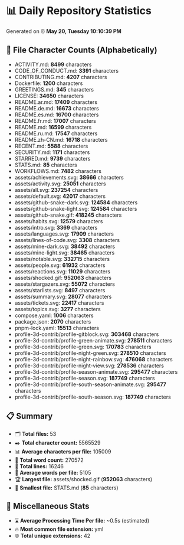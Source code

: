 # 📊 Daily Repository Statistics
Generated on ⏰ **May 20, Tuesday 10:10:39 PM**

## 📂 File Character Counts (Alphabetically)
- ACTIVITY.md: **8499** characters
- CODE_OF_CONDUCT.md: **3391** characters
- CONTRIBUTING.md: **4207** characters
- Dockerfile: **1200** characters
- GREETINGS.md: **345** characters
- LICENSE: **34650** characters
- README.ar.md: **17409** characters
- README.de.md: **16673** characters
- README.es.md: **16700** characters
- README.fr.md: **17007** characters
- README.md: **16599** characters
- README.ru.md: **17547** characters
- README.zh-CN.md: **16718** characters
- RECENT.md: **5588** characters
- SECURITY.md: **1171** characters
- STARRED.md: **9739** characters
- STATS.md: **85** characters
- WORKFLOWS.md: **7482** characters
- assets/achievements.svg: **38666** characters
- assets/activity.svg: **25051** characters
- assets/all.svg: **237254** characters
- assets/default.svg: **42017** characters
- assets/github-snake-dark.svg: **124584** characters
- assets/github-snake-light.svg: **124584** characters
- assets/github-snake.gif: **418245** characters
- assets/habits.svg: **12579** characters
- assets/intro.svg: **3369** characters
- assets/languages.svg: **17909** characters
- assets/lines-of-code.svg: **3308** characters
- assets/mine-dark.svg: **38492** characters
- assets/mine-light.svg: **38465** characters
- assets/notable.svg: **332715** characters
- assets/people.svg: **61932** characters
- assets/reactions.svg: **11029** characters
- assets/shocked.gif: **952063** characters
- assets/stargazers.svg: **55072** characters
- assets/starlists.svg: **8497** characters
- assets/summary.svg: **28077** characters
- assets/tickets.svg: **22417** characters
- assets/topics.svg: **3277** characters
- compose.yaml: **1006** characters
- package.json: **2070** characters
- pnpm-lock.yaml: **15513** characters
- profile-3d-contrib/profile-gitblock.svg: **303468** characters
- profile-3d-contrib/profile-green-animate.svg: **278511** characters
- profile-3d-contrib/profile-green.svg: **170783** characters
- profile-3d-contrib/profile-night-green.svg: **278510** characters
- profile-3d-contrib/profile-night-rainbow.svg: **476068** characters
- profile-3d-contrib/profile-night-view.svg: **278536** characters
- profile-3d-contrib/profile-season-animate.svg: **295477** characters
- profile-3d-contrib/profile-season.svg: **187749** characters
- profile-3d-contrib/profile-south-season-animate.svg: **295477** characters
- profile-3d-contrib/profile-south-season.svg: **187749** characters

## 📋 Summary
- 🗂️ **Total files:** 53
- ✒️ **Total character count:** 5565529
- 📊 **Average characters per file:** 105009
- 📝 **Total word count:** 270572
- 🧾 **Total lines:** 16246
- 📐 **Average words per file:** 5105
- 🏆 **Largest file:** assets/shocked.gif (**952063** characters)
- 🥉 **Smallest file:** STATS.md (**85** characters)

## 🌟 Miscellaneous Stats
- ⌛ **Average Processing Time Per file:** ~0.5s (estimated)
- 🔥 **Most common file extension:** yml
- 🌐 **Total unique extensions:** 42

